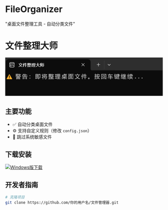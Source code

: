 # FileOrganizer
"桌面文件整理工具 - 自动分类文件"
# 文件整理大师

![软件截图](screenshot.png) <!-- 需先上传图片文件 -->

## 主要功能
- ✅ 自动分类桌面文件  
- ⚙️ 支持自定义规则（修改 `config.json`）  
- 🚫 跳过系统敏感文件  

## 下载安装
[![Windows版下载](https://img.shields.io/badge/Download-Windows-blue?logo=windows)](https://github.com/你的用户名/文件管理器/releases/latest)

## 开发者指南
```bash
# 克隆项目
git clone https://github.com/你的用户名/文件管理器.git
